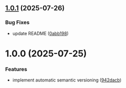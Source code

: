 ## [1.0.1](https://github.com/flowz0/dd-platform/compare/v1.0.0...v1.0.1) (2025-07-26)


### Bug Fixes

* update README ([0abb198](https://github.com/flowz0/dd-platform/commit/0abb198c8ab5e2206c01b3568ce80a9a23a62fb6))

# 1.0.0 (2025-07-25)


### Features

* implement automatic semantic versioning ([942dacb](https://github.com/flowz0/dd-platform/commit/942dacba2a6a98a38d4154fc75168f7d3a474f40))
